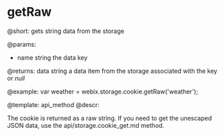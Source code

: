 getRaw
=============


@short:
	gets string data from the storage

@params:

- name		string 			the data key

@returns:
data		string			a data item from the storage associated with the key or <i>null</i>

@example:
var weather = webix.storage.cookie.getRaw('weather');

@template:	api_method
@descr:

The cookie is returned as a raw string. If you need to get the unescaped JSON data, use the api/storage.cookie_get.md method.
